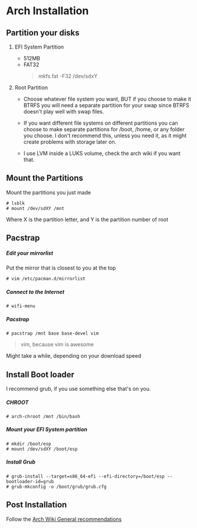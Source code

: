 Arch Installation
===

Partition your disks
---

1. EFI System Partition
    - 512MB
    - FAT32
        > mkfs.fat -F32 /dev/sdxY

2. Root Partition
    - Choose whatever file system you want, BUT if you choose to make it
        BTRFS you will need a separate partition for your swap since
        BTRFS doesn't play well with swap files.

    - If you want different file systems on different partitions you can
        choose to make separate partitions for /boot, /home, or any
        folder you choose. I don't recommend this, unless you need it,
        as it might create problems with storage later on.

    - I use LVM inside a LUKS volume, check the arch wiki if you want
    that.

Mount the Partitions
---
Mount the partitions you just made
```
# lsblk
# mount /dev/sdXY /mnt
```
Where X is the partition letter, and Y is the partition number of root


Pacstrap
---

##### Edit your mirrorlist

Put the mirror that is closest to you at the
top
```
# vim /etc/pacman.d/mirrorlist
```

##### Connect to the Internet
```
# wifi-menu
```

##### Pacstrap
```
# pacstrap /mnt base base-devel vim
```
> vim, because vim is awesome

Might take a while, depending on your download speed

Install Boot loader
---
I recommend grub, if you use something else that's on you.

##### CHROOT
```
# arch-chroot /mnt /bin/bash
```

##### Mount your EFI System partition
```
# mkdir /boot/esp
# mount /dev/sdXY /boot/esp
```

##### Install Grub
```
# grub-install --target=x86_64-efi --efi-directory=/boot/esp --bootloader-id=grub
# grub-mkconfig -o /boot/grub/grub.cfg
```

Post Installation
---
Follow the [Arch Wiki General recommendations](https://wiki.archlinux.org/index.php/General_recommendations)
